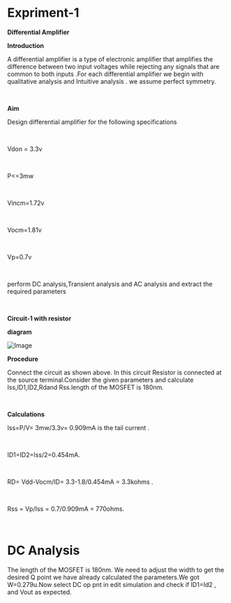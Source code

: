 # Expriment-1 <br>
**Differential Amplifier**

**Introduction**

<p> A differential amplifier is a type of electronic amplifier that amplifies the difference between two input voltages while rejecting any signals that are common to both inputs .For each differential amplifier we begin with qualitative analysis and Intuitive analysis . we assume perfect symmetry.</p><br>


**Aim**<br>
<p> Design differential amplifier for the following specifications </p><br>
<p>Vdon = 3.3v</p><br> <p>P<=3mw</p><br> <p>Vincm=1.72v</p><br> <p>Vocm=1.81v</p><br> <p>Vp=0.7v</p><br>
<p>perform DC analysis,Transient analysis and AC analysis and extract the required parameters</p><br>

**Circuit-1 with resistor**

**diagram**<br>

![Image](https://github.com/user-attachments/assets/e6fc0af1-e1a1-4afd-9718-e1994d720640)<br>

**Procedure**<br>
<p>Connect the circuit as shown above. In this circuit Resistor is connected at the source terminal.Consider the given parameters and calculate Iss,ID1,ID2,Rdand Rss.length of the MOSFET is 180nm.</p><br>

**Calculations**

<p>Iss=P/V= 3mw/3.3v= 0.909mA is the tail current .</p><br>
<p> ID1=ID2=Iss/2=0.454mA.</p><br>
<p> RD= Vdd-Vocm/ID= 3.3-1.8/0.454mA = 3.3kohms .</p><br>
<p> Rss = Vp/Iss = 0.7/0.909mA = 770ohms.</p><br>


# DC Analysis 

<p>The length of the MOSFET is 180nm. We need to adjust the width to get the desired Q point  we have already calculated the parameters.We got W=0.279u.Now select DC op pnt in edit simulation and check if ID1=Id2 , and Vout as expected. </p>
